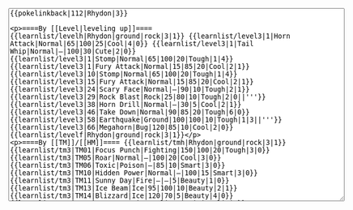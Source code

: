 </p><textarea readonly="" accesskey="," id="wpTextbox1" cols="80" rows="25" style="" class="mw-editfont-monospace" lang="en" dir="ltr" name="wpTextbox1">{{pokelinkback|112|Rhydon|3}}

====By [[Level|leveling up]]====
{{learnlist/levelh|Rhydon|ground|rock|3|1}}
{{learnlist/level3|1|Horn Attack|Normal|65|100|25|Cool|4|0}}
{{learnlist/level3|1|Tail Whip|Normal|—|100|30|Cute|2|0}}
{{learnlist/level3|1|Stomp|Normal|65|100|20|Tough|1|4}}
{{learnlist/level3|1|Fury Attack|Normal|15|85|20|Cool|2|1}}
{{learnlist/level3|10|Stomp|Normal|65|100|20|Tough|1|4}}
{{learnlist/level3|15|Fury Attack|Normal|15|85|20|Cool|2|1}}
{{learnlist/level3|24|Scary Face|Normal|—|90|10|Tough|2|1}}
{{learnlist/level3|29|Rock Blast|Rock|25|80|10|Tough|2|0||'''}}
{{learnlist/level3|38|Horn Drill|Normal|—|30|5|Cool|2|1}}
{{learnlist/level3|46|Take Down|Normal|90|85|20|Tough|6|0}}
{{learnlist/level3|58|Earthquake|Ground|100|100|10|Tough|1|3||'''}}
{{learnlist/level3|66|Megahorn|Bug|120|85|10|Cool|2|0}}
{{learnlist/levelf|Rhydon|ground|rock|3|1}}

====By [[TM]]/[[HM]]====
{{learnlist/tmh|Rhydon|ground|rock|3|1}}
{{learnlist/tm3|TM01|Focus Punch|Fighting|150|100|20|Tough|3|0}}
{{learnlist/tm3|TM05|Roar|Normal|—|100|20|Cool|3|0}}
{{learnlist/tm3|TM06|Toxic|Poison|—|85|10|Smart|3|0}}
{{learnlist/tm3|TM10|Hidden Power|Normal|—|100|15|Smart|3|0}}
{{learnlist/tm3|TM11|Sunny Day|Fire|—|—|5|Beauty|1|0}}
{{learnlist/tm3|TM13|Ice Beam|Ice|95|100|10|Beauty|2|1}}
{{learnlist/tm3|TM14|Blizzard|Ice|120|70|5|Beauty|4|0}}
{{learnlist/tm3|TM15|Hyper Beam|Normal|150|90|5|Cool|4|4}}
{{learnlist/tm3|TM17|Protect|Normal|—|—|10|Cute|1|0}}
{{learnlist/tm3|TM18|Rain Dance|Water|—|—|5|Tough|1|0}}
{{learnlist/tm3|TM21|Frustration|Normal|—|100|20|Cute|1|0}}
{{learnlist/tm3|TM23|Iron Tail|Steel|100|75|15|Cool|1|4}}
{{learnlist/tm3|TM24|Thunderbolt|Electric|95|100|15|Cool|4|0}}
{{learnlist/tm3|TM25|Thunder|Electric|120|70|10|Cool|2|2}}
{{learnlist/tm3|TM26|Earthquake|Ground|100|100|10|Tough|1|3||'''}}
{{learnlist/tm3|TM27|Return|Normal|—|100|20|Cute|1|0}}
{{learnlist/tm3|TM28|Dig|Ground|60|100|10|Smart|1|0||'''}}
{{learnlist/tm3|TM31|Brick Break|Fighting|75|100|15|Cool|1|4}}
{{learnlist/tm3|TM32|Double Team|Normal|—|—|15|Cool|2|0}}
{{learnlist/tm3|TM34|Shock Wave|Electric|60|—|20|Cool|2|0}}
{{learnlist/tm3|TM35|Flamethrower|Fire|95|100|15|Beauty|4|0}}
{{learnlist/tm3|TM37|Sandstorm|Rock|—|—|10|Tough|3|0}}
{{learnlist/tm3|TM38|Fire Blast|Fire|120|85|5|Beauty|4|0}}
{{learnlist/tm3|TM39|Rock Tomb|Rock|50|80|10|Smart|3|0||'''}}
{{learnlist/tm3|TM42|Facade|Normal|70|100|20|Cute|2|0}}
{{learnlist/tm3|TM43|Secret Power|Normal|70|100|20|Smart|1|0}}
{{learnlist/tm3|TM44|Rest|Psychic|—|—|10|Cute|2|0}}
{{learnlist/tm3|TM45|Attract|Normal|—|100|15|Cute|2|0}}
{{learnlist/tm3|TM46|Thief|Dark|40|100|10|Tough|1|0}}
{{learnlist/tm3|HM01|Cut|Normal|50|95|30|Cool|2|1}}
{{learnlist/tm3|HM03|Surf|Water|95|100|15|Beauty|3|0}}
{{learnlist/tm3|HM04|Strength|Normal|80|100|15|Tough|2|1}}
{{learnlist/tm3|HM06|Rock Smash|Fighting|20|100|15|Tough|1|0}}
{{learnlist/tmf|Rhydon|ground|rock|3|1}}

====By {{pkmn|breeding}}====
{{learnlist/breedh|Rhydon|ground|rock|3|1}}
{{learnlist/breed3|{{MSP/3|287|Slakoth}}{{MSP/3|288|Vigoroth}}{{MSP/3|289|Slaking}}|Counter|Fighting|—|100|20|Tough|2|0}}
{{learnlist/breed3|{{MSP/3|203|Girafarig}}{{MSP/3|209|Snubbull}}{{MSP/3|210|Granbull}}{{MSP/3|228|Houndour}}{{MSP/3|229|Houndoom}}{{MSP/3|246|Larvitar}}&lt;br>{{MSP/3|247|Pupitar}}{{MSP/3|248|Tyranitar}}{{MSP/3|261|Poochyena}}{{MSP/3|262|Mightyena}}{{MSP/3|303|Mawile}}{{MSP/3|336|Seviper}}|Crunch|Dark|80|100|15|Tough|1|4}}
{{learnlist/breed3|{{MSP/3|335|Zangoose}}|Crush Claw|Normal|75|95|10|Cool|1|4}}
{{learnlist/breed3|{{MSP/3|079|Slowpoke}}{{MSP/3|080|Slowbro}}{{MSP/3|199|Slowking}}{{MSP/3|324|Torkoal}}|Curse|???|—|—|10|Tough|3|0}}
{{learnlist/breed3|{{MSP/3|050|Diglett}}{{MSP/3|051|Dugtrio}}{{MSP/3|322|Numel}}{{MSP/3|323|Camerupt}}|Magnitude|Ground|—|100|30|Tough|1|0||'''}}
{{learnlist/breed3|{{MSP/3|288|Vigoroth}}{{MSP/3|289|Slaking}}|Reversal|Fighting|—|100|15|Cool|2|0}}
{{learnlist/breed3|{{MSP/3|246|Larvitar}}{{MSP/3|247|Pupitar}}{{MSP/3|248|Tyranitar}}{{MSP/3|323|Camerupt}}|Rock Slide|Rock|75|90|10|Tough|1|3||'''}}
{{learnlist/breed3|{{MSP/3|083|Farfetch'd}}{{MSP/3|335|Zangoose}}{{MSP/3|359|Absol}}|Swords Dance|Normal|—|—|30|Beauty|1|0}}
{{learnlist/breedf|Rhydon|ground|rock|3|1}}

====By [[Move Tutor|tutoring]]====
{{learnlist/tutorh|Rhydon|ground|rock|3|1}}
{{learnlist/tutor3|Body Slam|Normal|85|100|15|Tough|1|4|||yes|yes|yes}}
{{learnlist/tutor3|Counter|Fighting|—|100|20|Tough|2|0|||yes|yes|no}}
{{learnlist/tutor3|Double-Edge|Normal|120|100|15|Tough|6|0|||yes|yes|no}}
{{learnlist/tutor3|DynamicPunch|Fighting|100|50|5|Cool|2|1|||no|yes|no}}
{{learnlist/tutor3|Endure|Normal|—|—|10|Tough|2|0|||no|yes|no}}
{{learnlist/tutor3|Fire Punch|Fire|75|100|15|Beauty|4|0|||no|yes|no}}
{{learnlist/tutor3|Fury Cutter|Bug|10|95|20|Cool|3|0|||no|yes|no}}
{{learnlist/tutor3|Icy Wind|Ice|55|95|15|Beauty|1|3|||no|yes|yes}}
{{learnlist/tutor3|Mega Kick|Normal|120|75|5|Cool|4|0|||yes|yes|no}}
{{learnlist/tutor3|Mega Punch|Normal|80|85|20|Tough|4|0|||yes|yes|no}}
{{learnlist/tutor3|Mimic|Normal|—|—|10|Cute|1|0|||yes|yes|yes}}
{{learnlist/tutor3|Mud-Slap|Ground|20|100|10|Cute|2|1||'''|no|yes|no}}
{{learnlist/tutor3|Rock Slide|Rock|75|90|10|Tough|1|3||'''|yes|yes|no}}
{{learnlist/tutor3|Rollout|Rock|30|90|20|Tough|3|0||'''|no|yes|no}}
{{learnlist/tutor3|Seismic Toss|Fighting|—|100|20|Tough|2|1|||yes|yes|yes}}
{{learnlist/tutor3|Sleep Talk|Normal|—|—|10|Cute|3|0|||no|yes|no}}
{{learnlist/tutor3|Snore|Normal|40|100|15|Cute|4|0|||no|yes|no}}
{{learnlist/tutor3|Substitute|Normal|—|—|10|Smart|2|0|||yes|yes|yes}}
{{learnlist/tutor3|Swagger|Normal|—|90|15|Cute|2|0|||no|yes|yes}}
{{learnlist/tutor3|Swords Dance|Normal|—|—|30|Beauty|1|0|||yes|yes|no}}
{{learnlist/tutor3|ThunderPunch|Electric|75|100|15|Cool|4|0|||no|yes|no}}
{{learnlist/tutorf|Rhydon|ground|rock|3|1}}

====By a prior [[evolution]]====
{{Learnlist/prevoh|Rhydon|Ground|Rock|3|1}}
{{Learnlist/prevo3null}}
{{Learnlist/prevof|Rhydon|Ground|Rock|3|1}}

====Special moves====
{{Shadow moves|112|46|Shadow Down|Shadow End|Shadow Hold|Shadow Panic|Helping Hand|Normal|Megahorn|Bug|Scary Face|Normal|Earthquake|Ground|XD|ground|rock}}

[[fr:Rhinoféros/Génération 3]]
[[it:Rhydon/Mosse apprese in terza generazione]]
[[ja:サイドン/第六世代以前のおぼえるわざ]]
[[zh:钻角犀兽/第三世代招式表]]
